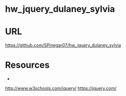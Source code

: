 # hw_jquery_dulaney_sylvia
# URL
https://github.com/SPinegar07/hw_jquery_dulaney_sylvia
# Resources
*
http://www.w3schools.com/jquery/
https://jquery.com/
